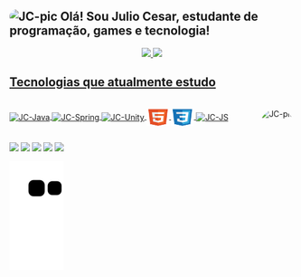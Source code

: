 

## <img alt="JC-pic" height="35" style="border-radius:50px;" src="http://pixelartmaker-data-78746291193.nyc3.digitaloceanspaces.com/image/aa67ea7d695bad8.png"> Olá! Sou Julio Cesar, estudante de programação, games e tecnologia!

<div align="center">
  <a href="https://github.com/JulioDesar" target="_blank">
  <img height="180em" src="https://github-readme-stats.vercel.app/api?username=JulioDesar&show_icons=true&theme=jolly&include_all_commits=true&count_private=true"/>
  <img height="180em" src="https://github-readme-stats.vercel.app/api/top-langs/?username=JulioDesar&layout=compact&langs_count=7&theme=jolly"/>
</div>
  
<h2>Tecnologias que atualmente estudo</h2>
  
<div style="display: inline_block"><br>
  <img align="center" alt="JC-Java" height="50" width="60" src="https://cdn.jsdelivr.net/gh/devicons/devicon/icons/java/java-original-wordmark.svg">
  <img align="center" alt="JC-Spring" height="30" width="40" src="https://cdn.jsdelivr.net/gh/devicons/devicon/icons/spring/spring-original.svg">
  <img align="center" alt="JC-Unity" height="30" width="40" src="https://cdn.jsdelivr.net/gh/devicons/devicon/icons/unity/unity-original.svg">
  <img align="center" alt="JC-HTML" height="30" width="40" src="https://raw.githubusercontent.com/devicons/devicon/master/icons/html5/html5-original.svg">
  <img align="center" alt="JC-CSS" height="30" width="40" src="https://raw.githubusercontent.com/devicons/devicon/master/icons/css3/css3-original.svg">
  <img align="center" alt="JC-JS" height="40" width="50" src="https://cdn.jsdelivr.net/gh/devicons/devicon/icons/javascript/javascript-original.svg">
  <img align="right" alt="JC-pic" height="150" style="border-radius:50px;" src="http://pa1.narvii.com/6792/97c52308234c70c6caeb25a41c0388806c149ea8_00.gif">
</div>
  
  ##
  
  <div> 
  <a href = "cesarj598@gmail.com" target="_blank"><img src="https://img.shields.io/badge/-Gmail-%23333?style=for-the-badge&logo=gmail&logoColor=white"></a>
  <a href="https://www.linkedin.com/in/juliodesar/" target="_blank"><img src="https://img.shields.io/badge/-LinkedIn-%230077B5?style=for-the-badge&logo=linkedin&logoColor=white" target="_blank"></a>
  <a href = "https://www.youtube.com/channel/UC0gUDk-Vb4a9wN9AxYIbnPA" target="_blank"><img src="https://img.shields.io/badge/YouTube-FF0000?style=for-the-badge&logo=youtube&logoColor=white"></a>  
  <a href="https://desarproduction.itch.io" target="_blank"><img src="https://img.shields.io/badge/Itch.io-FA5C5C?style=for-the-badge&logo=itch.io&logoColor=white"></a>
  <a href="https://steamcommunity.com/id/JulioDesar/" target="_blank"><img src="https://img.shields.io/badge/Steam-000000?style=for-the-badge&logo=steam&logoColor=white"></a>
    
  ![Snake animation](https://github.com/rafaballerini/rafaballerini/blob/output/github-contribution-grid-snake.svg)
 
</div>
  
  
